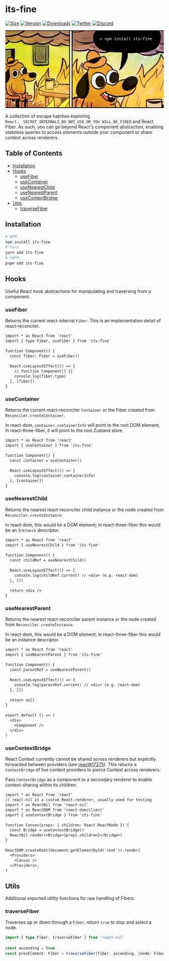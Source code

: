# its-fine

[![Size](https://img.shields.io/bundlephobia/minzip/its-fine?label=gzip&style=flat&colorA=000000&colorB=000000)](https://bundlephobia.com/package/its-fine)
[![Version](https://img.shields.io/npm/v/its-fine?style=flat&colorA=000000&colorB=000000)](https://npmjs.com/package/its-fine)
[![Downloads](https://img.shields.io/npm/dt/its-fine.svg?style=flat&colorA=000000&colorB=000000)](https://npmjs.com/package/its-fine)
[![Twitter](https://img.shields.io/twitter/follow/pmndrs?label=%40pmndrs&style=flat&colorA=000000&colorB=000000&logo=twitter&logoColor=000000)](https://twitter.com/pmndrs)
[![Discord](https://img.shields.io/discord/740090768164651008?style=flat&colorA=000000&colorB=000000&label=discord&logo=discord&logoColor=000000)](https://discord.gg/poimandres)

<p align="left">
  <a id="cover" href="#cover">
    <img src=".github/itsfine.png" alt="It's gonna be alright" />
  </a>
</p>

A collection of escape hatches exploring `React.__SECRET_INTERNALS_DO_NOT_USE_OR_YOU_WILL_BE_FIRED` and React Fiber. As such, you can go beyond React's component abstraction, enabling stateless queries to access elements outside your component or share context across renderers.

## Table of Contents

- [Installation](#installation)
- [Hooks](#hooks)
  - [useFiber](#useFiber)
  - [useContainer](#useContainer)
  - [useNearestChild](#useNearestChild)
  - [useNearestParent](#useNearestParent)
  - [useContextBridge](#useContextBridge)
- [Utils](#utils)
  - [traverseFiber](#traverseFiber)

## Installation

```bash
# NPM
npm install its-fine
# Yarn
yarn add its-fine
# PNPM
pnpm add its-fine
```

## Hooks

Useful React hook abstractions for manipulating and traversing from a component.

### useFiber

Returns the current react-internal `Fiber`. This is an implementation detail of react-reconciler.

```tsx
import * as React from 'react'
import { type Fiber, useFiber } from 'its-fine'

function Component() {
  const fiber: Fiber = useFiber()

  React.useLayoutEffect(() => {
    // function Component() {}
    console.log(fiber.type)
  }, [fiber])
}
```

### useContainer

Returns the current react-reconciler `Container` or the Fiber created from `Reconciler.createContainer`.

In react-dom, `container.containerInfo` will point to the root DOM element; in react-three-fiber, it will point to the root Zustand store.

```tsx
import * as React from 'react'
import { useContainer } from 'its-fine'

function Component() {
  const container = useContainer()

  React.useLayoutEffect(() => {
    console.log(container.containerInfo)
  }, [container])
}
```

### useNearestChild

Returns the nearest react-reconciler child instance or the node created from `Reconciler.createInstance`.

In react-dom, this would be a DOM element; in react-three-fiber this would be an `Instance` descriptor.

```tsx
import * as React from 'react'
import { useNearestChild } from 'its-fine'

function Component() {
  const childRef = useNearestChild()

  React.useLayoutEffect(() => {
    console.log(childRef.current) // <div> (e.g. react-dom)
  }, [])

  return <div />
}
```

### useNearestParent

Returns the nearest react-reconciler parent instance or the node created from `Reconciler.createInstance`.

In react-dom, this would be a DOM element; in react-three-fiber this would be an instance descriptor.

```tsx
import * as React from 'react'
import { useNearestParent } from 'its-fine'

function Component() {
  const parentRef = useNearestParent()

  React.useLayoutEffect(() => {
    console.log(parentRef.current) // <div> (e.g. react-dom)
  }, [])

  return null
}

export default () => (
  <div>
    <Component />
  </div>
)
```

### useContextBridge

React Context currently cannot be shared across renderers but explicitly forwarded between providers (see [react#17275](https://github.com/facebook/react/issues/17275)). This returns a `ContextBridge` of live context providers to pierce Context across renderers.

Pass `ContextBridge` as a component to a secondary renderer to enable context-sharing within its children.

```tsx
import * as React from 'react'
// react-nil is a custom React-renderer, usually used for testing
import * as ReactNil from 'react-nil'
import * as ReactDOM from 'react-dom/client'
import { useContextBridge } from 'its-fine'

function Canvas(props: { children: React.ReactNode }) {
  const Bridge = useContextBridge()
  ReactNil.render(<Bridge>{props.children}</Bridge>)
}

ReactDOM.createRoot(document.getElementById('root')).render(
  <Providers>
    <Canvas />
  </Providers>,
)
```

## Utils

Additional exported utility functions for raw handling of Fibers.

### traverseFiber

Traverses up or down through a `Fiber`, return `true` to stop and select a node.

```ts
import { type Fiber, traverseFiber } from 'react-nil'

const ascending = true
const prevElement: Fiber = traverseFiber(fiber, ascending, (node: Fiber) => node.type === 'element')
```
